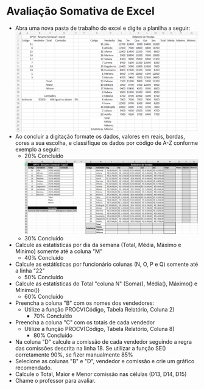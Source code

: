 # Avaliação Somativa de Excel
- Abra uma nova pasta de trabalho do excel e digite a planilha a seguir:
<br/> ![](planilha1.png)
- Ao concluir a digitação formate os dados, valores em reais, bordas, cores a sua escolha, e classifique os dados por código de A-Z conforme exemplo a seguir:
    - 20% Concluído
<br/> ![](planilha2.png)
    - 30% Concluído
- Calcule as estatísticas por dia da semana (Total, Média, Máximo e Mínimo) somente até a coluna "M"
    - 40% Concluído
- Calcule as estátísticas por funcionário colunas (N, O, P e Q) somente até a linha "22"
    - 50% Concluído
- Calcule as estatísticas do Total "coluna N" (Soma(), Média(), Máximo() e Mínimo())
    - 60% Concluído
- Preencha a coluna "B" com os nomes dos vendedores:
  - Utilize a função PROCV(Código, Tabela Relatório, Coluna 2)
    - 70% Concluído
- Preencha a coluna "C" com os totais de cada vendedor
  - Utilize a função PROCV(Código, Tabela Relatório, Coluna 8)
    - 80% Concluído
- Na coluna "D" calcule a comissão de cada vendedor seguindo a regra das comissões descrita na linha 18. Se utilizar a função SE() corretamente 90%, se fizer manualmente 85%
- Selecione as colunas "B" e "D", vendedor e comissão e crie um gráfico recomendado.
- Calcule o Total, Maior e Menor comissão nas células (D13, D14, D15)
- Chame o professor para avaliar.
